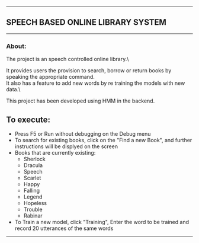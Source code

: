 
***********************************************************************************
##                       SPEECH BASED ONLINE LIBRARY SYSTEM
***********************************************************************************
					
### About:

The project is an speech controlled online library.\

It provides users the provision to search, borrow or return books by speaking the appropriate command. \
It also has a feature to add new words by re training the models with new data.\

This project has been developed using HMM in the backend.
	
## To execute:

- Press F5 or Run without debugging on the Debug menu
- To search for existing books, click on the "Find a new Book", and further instructions will be displyed on the screen
- Books that are currently existing:
	* Sherlock
	* Dracula
	* Speech
	* Scarlet
	* Happy
	* Falling
	* Legend
	* Hopeless
	* Trouble
	* Rabinar
- To Train a new model, click "Training", Enter the word to be trained and record 20 utterances of the same words


************************************************************************************

